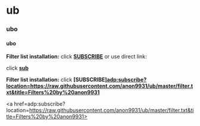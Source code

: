 # ub 
<h3> ubo</h3>
<h4> ubo</h4>

**Filter list installation:**
click **[SUBSCRIBE](https://subscribe.adblockplus.org/?location=https://raw.githubusercontent.com/anon9931/ub/master/filters.txt&title=Filters%20by%20anon9931)** or use direct link:<br>


click **[sub](abp:subscribe?location=https://github.com/anon9931/ub/raw/master/filter.txt)**

**Filter list installation:**
click **[SUBSCRIBE]<adp:subscribe?location=https://raw.githubusercontent.com/anon9931/ub/master/filter.txt&title=Filters%20by%20anon9931>**


<a href=adp:subscribe?location=https://raw.githubusercontent.com/anon9931/ub/master/filter.txt&title=Filters%20by%20anon9931></a>
